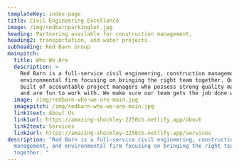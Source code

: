 ```yaml
---
templateKey: index-page
title: Civil Engineering Excellence
image: /img/redbarnparkinglot.jpg
heading: Partnering available for construction management,
heading2: transportation, and water projects.
subheading: Red Barn Group
mainpitch:
  title: Who We Are
  description: >
    Red Barn is a full-service civil engineering, construction management, and
    environmental firm focusing on bringing the right team together. Our team is
    built of accountable project managers who possess strong quality management
    and are fun to work with. We make sure our team gets the job done well!
  image: /img/redbarn-who-we-are-main.jpg
  imagepitch: /img/redbarn-who-we-are-main.jpg
  link1text: About Us
  link1url: https://amazing-shockley-2250cb.netlify.app/about
  link2text: Services
  link2url: https://amazing-shockley-2250cb.netlify.app/services
description: "Red Barn is a full-service civil engineering, construction
  management, and environmental firm focusing on bringing the right team
  together. "
---
```

